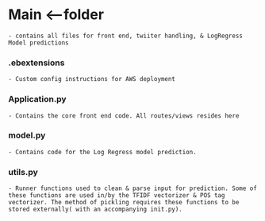 # Main <--folder
    - contains all files for front end, twiiter handling, & LogRegress Model predictions


### .ebextensions
    - Custom config instructions for AWS deployment

### Application.py
    - Contains the core front end code. All routes/views resides here

### model.py
    - Contains code for the Log Regress model prediction.

### utils.py
    - Runner functions used to clean & parse input for prediction. Some of these functions are used in/by the TFIDF vectorizer & POS tag vectorizer. The method of pickling requires these functions to be stored externally( with an accompanying init.py).
